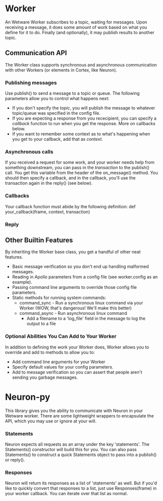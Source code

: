 # Worker
An Wetware Worker subscribes to a topic, waiting for messages.  Upon receiving a message, it does some amount of work based on what you define for it to do.  Finally (and optionally), it may publish results to another topic.

## Communication API
The Worker class supports synchronous and asynchronous communication with other Workers (or elements in Cortex, like Neuron).

### Publishing messages
Use publish() to send a message to a topic or queue.  The following parameters allow you to control what happens next:
* If you don't specify the *topic*, you will publish the message to whatever topic/queue was specified in the config file.
* If you are expecting a response from you rececipient, you can specify a *callback* function to run when you get the response.  More on callbacks below.
* If you want to remember some context as to what's happening when you get to your callback, add that as *context*.

### Asynchronous calls
If you received a request for some work, and your worker needs help from something downstream, you can pass in the *transaction* to the publish() call.  You get this variable from the header of the on_message() method.  You should then specify a callback, and in the callback, you'll use the transaction again in the reply() (see below).

### Callbacks
Your callback function must abide by the following definition:
def your_callback(frame, context, transaction)

### Reply

## Other Builtin Features
By inheriting the Worker base class, you get a handful of other neat features.
* Basic message verification so you don't end up handling malformed messages.
* Reading in Apollo parameters from a config file (see worker.config as an example).
* Passing command line arguments to override those config file parameters.
* Static methods for running system commands:
  * command_sync - Run a synchronous linux command via your Worker (WOW, that's dangerous! We'll make this better)
  * command_async - Run asynchronous linux command
    * Add a filename to a 'log_file' field in the message to log the output to a file

### Optional Abilities You Can Add to Your Worker
In addition to defining the work your Worker does, Worker allows you to override and add to methods to allow you to:
* Add command line arguments for your Worker
* Specify default values for your config parameters.
* Add to message verification so you can assert that people aren't sending you garbage messages.

# Neuron-py
This library gives you the ability to communicate with Neuron in your Wetware worker.  There are some lightweight wrappers to encapsulate the API, which you may use or ignore at your will.

### Statements
Neuron expects all requests as an array under the key 'statements'.  The Statements() constructor will build this for you.  You can also pass Statements(<string>) to construct a quick Statements object to pass into a publish() or reply().

### Responses
Neuron will return its responses as a list of 'statements' as well.  But if you'd like to quickly convert that responses to a list, just use Responses(frame) in your worker callback.  You can iterate over that list as normal.
